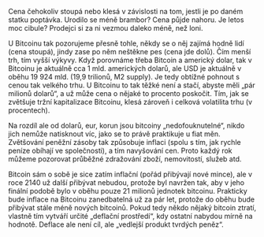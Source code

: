 Cena čehokoliv stoupá nebo klesá v závislosti na tom, jestli je po daném statku poptávka. Urodilo se méně brambor? Cena půjde nahoru. Je letos moc cibule? Prodejci si za ni vezmou daleko méně, než loni.

U Bitcoinu tak pozorujeme přesně tohle, někdy se o něj zajímá hodně lidí (cena stoupá), jindy zase po něm neštěkne pes (cena jde dolů).
Čím menší trh, tím vyšší výkyvy. Když porovnáme třeba Bitcoin a americký dolar, tak v Bitcoinu je aktuálně cca 1 mld. amerických dolarů, ale USD je aktuálně v oběhu 19 924 mld. (19,9 trilionů, M2 supply). Je tedy obtížné pohnout s cenou tak velkého trhu. U Bitcoinu to tak těžké není a stačí, abyste měli „pár milionů dolarů“, a už může cena o nějaké to procento poskočit. Tím, jak se zvětšuje tržní kapitalizace Bitcoinu, klesá zároveň i celková volatilita trhu (v procentech).

Na rozdíl ale od dolarů, eur, korun jsou bitcoiny „nedofouknutelné“, nikdo jich nemůže natisknout víc, jako se to právě praktikuje u fiat měn. Zvětšování peněžní zásoby tak způsobuje inflaci (spolu s tím, jak rychle peníze obíhají ve společnosti), a tím navyšování cen. Proto každý rok můžeme pozorovat průběžné zdražování zboží, nemovitostí, služeb atd.

Bitcoin sám o sobě je sice zatím inflační (pořád přibývají nové mince), ale v roce 2140 už další přibývat nebudou, protože byl navržen tak, aby v jeho finální podobě bylo v oběhu pouze 21 milionů jednotek bitcoinu. Prakticky bude inflace na Bitcoinu zanedbatelná už za pár let, protože do oběhu bude přibývat stále méně nových bitcoinů. Pokud tedy někdo nějaký bitcoin ztratí, vlastně tím vytváří určité „deflační prostředí“, kdy ostatní nabydou mírně na hodnotě. Deflace ale není cíl, ale „vedlejší produkt tvrdých peněz“.
